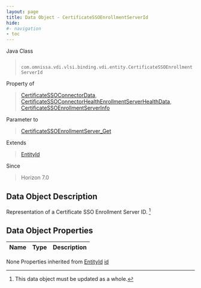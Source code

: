```yaml
---
layout: page
title: Data Object - CertificateSSOEnrollmentServerId
hide:
#- navigation
- toc
---
```








Java Class
> ` com.omnissa.vdi.vlsi.binding.vdi.entity.CertificateSSOEnrollmentServerId`

Property of
> [CertificateSSOConnectorData](vdi.infrastructure.CertificateSSOConnector.CertificateSSOConnectorData.md#field_detail), [CertificateSSOConnectorHealthEnrollmentServerHealthData](vdi.health.CertificateSSOConnectorHealth.EnrollmentServerHealthData.md#field_detail), [CertificateSSOEnrollmentServerInfo](vdi.infrastructure.CertificateSSOEnrollmentServer.CertificateSSOEnrollmentServerInfo.md#field_detail)

Parameter to
> [CertificateSSOEnrollmentServer_Get](vdi.infrastructure.CertificateSSOEnrollmentServer.md#get)

Extends
> [EntityId](vdi.EntityId.md)

Since
> Horizon 7.0


## Data Object Description

Representation of a Certificate SSO Enrollment Server ID.
 [^167]



## Data Object Properties

 Name | Type | Description
:---|:---:|:---
None
Properties inherited from [EntityId](vdi.EntityId.md)
[id](vdi.EntityId.md#id)


 


[^167]: This data object must be updated as a whole.